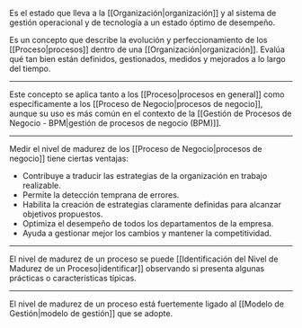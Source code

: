 Es el estado que lleva a la [[Organización|organización]] y al sistema de gestión operacional y de tecnología a un estado óptimo de desempeño.

Es un concepto que describe la evolución y perfeccionamiento de los [[Proceso|procesos]] dentro de una [[Organización|organización]]. Evalúa qué tan bien están definidos, gestionados, medidos y mejorados a lo largo del tiempo. 

---

Este concepto se aplica tanto a los [[Proceso|procesos en general]] como específicamente a los [[Proceso de Negocio|procesos de negocio]], aunque su uso es más común en el contexto de la [[Gestión de Procesos de Negocio - BPM|gestión de procesos de negocio (BPM)]].

---

Medir el nivel de madurez de los [[Proceso de Negocio|procesos de negocio]] tiene ciertas ventajas: 

- Contribuye a traducir las estrategias de la organización en trabajo realizable. 
- Permite la detección temprana de errores. 
- Habilita la creación de estrategias claramente definidas para alcanzar objetivos propuestos. 
- Optimiza el desempeño de todos los departamentos de la empresa. 
- Ayuda a gestionar mejor los cambios y mantener la competitividad. 

---

El nivel de madurez de un proceso se puede [[Identificación del Nivel de Madurez de un Proceso|identificar]] observando si presenta algunas prácticas o características típicas. 

---

El nivel de madurez de un proceso está fuertemente ligado al [[Modelo de Gestión|modelo de gestión]] que se adopte. 